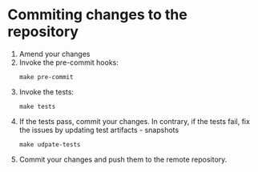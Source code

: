 # Commiting changes to the repository
1. Amend your changes
2. Invoke the pre-commit hooks:
   ```shell
   make pre-commit
   ```
3. Invoke the tests:
   ```shell
   make tests
   ```
4. If the tests pass, commit your changes. In contrary, if the tests fail, fix the issues by updating test artifacts - snapshots
    ```shell
   make udpate-tests
   ```
5. Commit your changes and push them to the remote repository.
